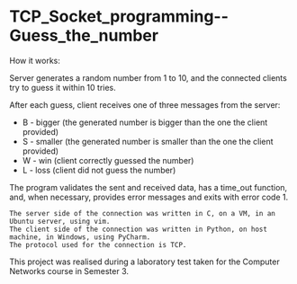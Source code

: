# TCP_Socket_programming--Guess_the_number

How it works:

Server generates a random number from 1 to 10, and the connected clients try to guess it within 10 tries.

After each guess, client receives one of three messages from the server:

- B - bigger	(the generated number is bigger than the one the client provided)
- S - smaller	(the generated number is smaller than the one the client provided)
- W - win		(client correctly guessed the number)
- L - loss	(client did not guess the number)

The program validates the sent and received data, has a time_out function, and, when necessary, provides error messages and exits with error code 1.

	The server side of the connection was written in C, on a VM, in an Ubuntu server, using vim.
	The client side of the connection was written in Python, on host machine, in Windows, using PyCharm.
	The protocol used for the connection is TCP.

This project was realised during a laboratory test taken for the Computer Networks course in Semester 3.
